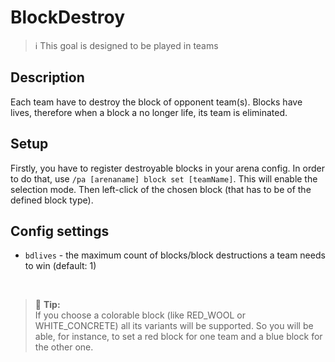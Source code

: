 # BlockDestroy

> ℹ This goal is designed to be played in teams

## Description

Each team have to destroy the block of opponent team(s). Blocks have lives, therefore when a block a no longer life, 
its team is eliminated.

## Setup

Firstly, you have to register destroyable blocks in your arena config.
In order to do that, use `/pa [arenaname] block set [teamName]`. This will enable the selection mode. 
Then left-click of the chosen block (that has to be of the defined block type).

## Config settings

- `bdlives` - the maximum count of blocks/block destructions a team needs to win (default: 1)

<br>

> 🚩 **Tip:**  
> If you choose a colorable block (like RED_WOOL or WHITE_CONCRETE) all its variants will be supported. So you will be
> able, for instance, to set a red block for one team and a blue block for the other one.
